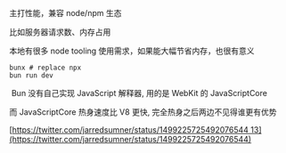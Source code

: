 
主打性能，兼容 node/npm 生态

比如服务器请求数、内存占用

本地有很多 node tooling 使用需求，如果能大幅节省内存，也很有意义
```
bunx # replace npx
bun run dev
```

 Bun 没有自己实现 JavaScript 解释器, 用的是 WebKit 的 JavaScriptCore 

而 JavaScriptCore 热身速度比 V8 更快, 完全热身之后两边不见得谁更有优势

[https://twitter.com/jarredsumner/status/1499225725492076544 13](https://twitter.com/jarredsumner/status/1499225725492076544)